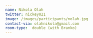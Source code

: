 ```yaml
---
name: Nikola Olah
twitter: nickey021
image: /images/participants/nolah.jpg
contact-via: olahnikola@gmail.com
room-type:  double (with Branko)
---
```


